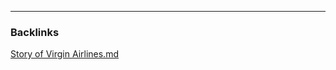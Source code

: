 

---
### Backlinks
[Story of Virgin Airlines.md](../../../All%20fin%20notes/Story%20of%20Virgin%20Airlines.md)
